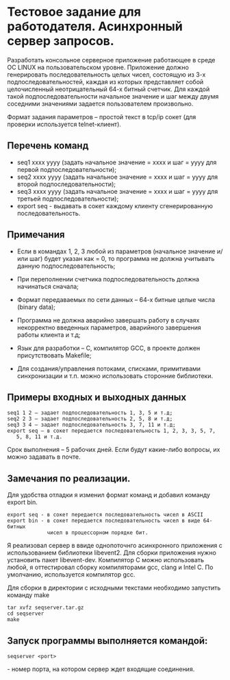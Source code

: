 # Тестовое задание для работодателя. Асинхронный сервер запросов.

Разработать консольное серверное приложение работающее в среде ОС LINUX
на пользовательском уровне. Приложение должно генерировать
последовательность целых чисел, состоящую из 3-х подпоследовательностей,
каждая из которых представляет собой целочисленный неотрицательный 64-х
битный счетчик. Для каждой такой подпоследовательности начальное
значение и шаг между двумя соседними значениями задается пользователем
произвольно.

Формат задания параметров – простой текст в tcp/ip сокет (для проверки
используется telnet-клиент).

## Перечень команд

- seq1 xxxx yyyy (задать начальное значение = xxxx и шаг = yyyy для
  первой подпоследовательности);
- seq2 xxxx yyyy (задать начальное значение = xxxx и шаг = yyyy для
  второй подпоследовательности);
- seq3 xxxx yyyy (задать начальное значение = xxxx и шаг = yyyy для
  третьей подпоследовательности);
- export seq - выдавать в сокет каждому клиенту сгенерированную
  последовательность.

## Примечания

- Если в командах 1, 2, 3 любой из параметров (начальное значение и/или
  шаг) будет указан как = 0, то программа не должна учитывать данную
  подпоследовательность;
- При переполнении счетчика подпоследовательность должна начинаться сначала;
- Формат передаваемых по сети данных – 64-х битные целые числа (binary
  data);
- Программа не должна аварийно завершать работу в случаях некорректно
  введенных параметров, аварийного завершения работы клиента и т.д;
- Язык для разработки – C, компилятор GCC, в проекте должен
  присутствовать Makefile;

- Для создания/управления потоками, списками, примитивами синхронизации
  и т.п. можно использовать сторонние библиотеки.

## Примеры входных и выходных данных

``` 
seq1 1 2 – задает подпоследовательность 1, 3, 5 и т.д;
seq2 2 3 – задает подпоследовательность 2, 5, 8 и т.д;
seq3 3 4 – задает подпоследовательность 3, 7, 11 и т.д;
export seq – в сокет передается последовательность 1, 2, 3, 3, 5, 7,
   5, 8, 11 и т.д.
```

Срок выполнения – 5 рабочих дней. Если будут какие-либо вопросы, их
можно задавать в почте.

## Замечания по реализации.

Для удобства отладки я изменил формат команд и добавил команду export bin.

```
export seq - в сокет передается последовательность чисел в ASCII
export bin - в сокет передается последовательность чисел в виде 64-битных
             чисел в процессорном порядке бит.
```

Я реализовал сервер в ввиде однопоточнго асинхронного приложения с
использованием библиотеки libevent2. Для сборки приложения нужно
установить пакет libevent-dev. Компилятор С можно использовать любой, я
оттестировал сборку компиляторами gcc, clang и Intel C. По умолчанию,
используется компилятор gcc.

Для сборки в директории с исходными текстами необходимо запустить команду make

```
tar xvfz seqserver.tar.gz
cd seqserver
make
```

## Запуск программы выполняется командой:

```
seqserver <port>
```

<port> - номер порта, на котором сервер ждет входящие соединения.

